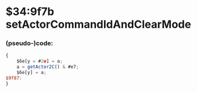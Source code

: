 ﻿
# $34:9f7b setActorCommandIdAndClearMode 



### (pseudo-)code:
```js
{
	$6e[y = #2e] = a;
	a = getActor2C() & #e7;
	$6e[y] = a;
$9f87:
}
```



